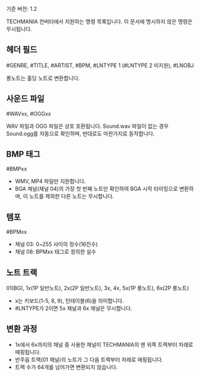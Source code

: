 기준 버전: 1.2

TECHMANIA 컨버터에서 지원하는 명령 목록입니다. 이 문서에 명시하지 않은 명령은 무시됩니다.

## 헤더 필드
#GENRE, #TITLE, #ARTIST, #BPM, #LNTYPE 1 (#LNTYPE 2 미지원), #LNOBJ

롱노트는 홀딩 노트로 변환합니다.

## 사운드 파일
#WAVxx, #OGGxx

WAV 파일과 OGG 파일은 상호 호환됩니다. Sound.wav 파일이 없는 경우 Sound.ogg를 자동으로 확인하며, 반대로도 마찬가지로 동작합니다.

## BMP 태그
#BMPxx

* WMV, MP4 파일만 지원합니다.
* BGA 채널(채널 04)의 가장 첫 번째 노트만 확인하여 BGA 시작 타이밍으로 변환하며, 이 노트를 제외한 다른 노트는 무시합니다.

## 템포
#BPMxx

* 채널 03: 0~255 사이의 정수(16진수)
* 채널 08: BPMxx 태그로 정의한 실수

## 노트 트랙
01(BG), 1x(1P 일반노트), 2x(2P 일반노트), 3x, 4x, 5x(1P 롱노트), 6x(2P 롱노트)

* x는 키보드(1-5, 8, 9), 턴테이블(6)을 의미합니다.
* #LNTYPE가 2이면 5x 채널과 6x 채널은 무시합니다.

## 변환 과정
* 1x에서 6x까지의 채널 중 사용한 채널이 TECHMANIA의 맨 위쪽 트랙부터 차례로 매핑됩니다.
* 반주음 트랙(01 채널)의 노트가 그 다음 트랙부터 차례로 매핑됩니다.
* 트랙 수가 64개를 넘어가면 변환되지 않습니다.
